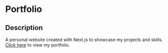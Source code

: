 # Portfolio

## Description

A personal website created with Next.js to showcase my projects and skills. [Click here](https://mayhoang.vercel.app/) to view my portfolio.